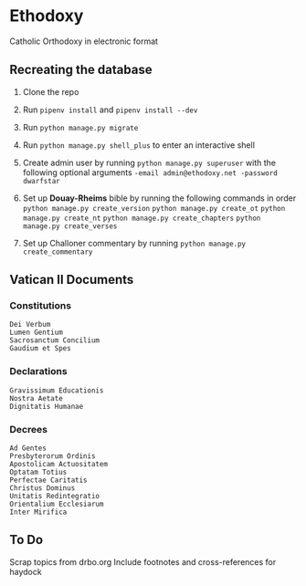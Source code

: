 # Ethodoxy

Catholic Orthodoxy in electronic format

## Recreating the database

1. Clone the repo
1. Run `pipenv install` and `pipenv install --dev`
1. Run `python manage.py migrate`

1. Run `python manage.py shell_plus` to enter an interactive shell
1. Create admin user by running `python manage.py superuser` with the following optional arguments `-email admin@ethodoxy.net -password dwarfstar`

1. Set up **Douay-Rheims** bible by running the following commands in order
    `python manage.py create_version`
    `python manage.py create_ot`
    `python manage.py create_nt`
    `python manage.py create_chapters`
    `python manage.py create_verses`

1. Set up Challoner commentary by running `python manage.py create_commentary`

## Vatican II Documents

### Constitutions
    Dei Verbum
    Lumen Gentium
    Sacrosanctum Concilium
    Gaudium et Spes

### Declarations
    Gravissimum Educationis
    Nostra Aetate
    Dignitatis Humanae

### Decrees
    Ad Gentes
    Presbyterorum Ordinis
    Apostolicam Actuositatem
    Optatam Totius
    Perfectae Caritatis
    Christus Dominus
    Unitatis Redintegratio
    Orientalium Ecclesiarum
    Inter Mirifica

## To Do

Scrap topics from drbo.org
Include footnotes and cross-references for haydock
